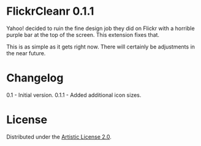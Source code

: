 FlickrCleanr 0.1.1
==================

Yahoo! decided to ruin the fine design job they did on Flickr with a horrible purple bar at the top of the screen. This extension fixes that.

This is as simple as it gets right now. There will certainly be adjustments in the near future.


Changelog
=========

0.1 - Initial version.
0.1.1 - Added additional icon sizes.


License
=======

Distributed under the [Artistic License 2.0](http://opensource.org/licenses/artistic-license-2.0.php).
